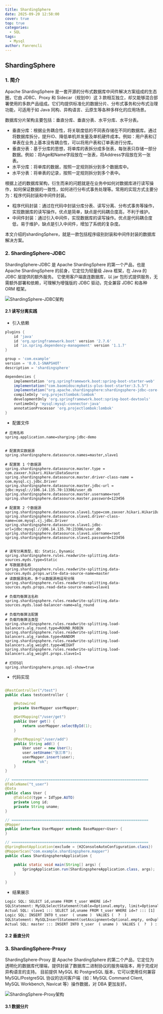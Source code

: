 ```yaml
---
title: ShardingSphere
date: 2025-09-20 12:58:00
cover: true
top: true
categories:
  - SQL
tags:
  - Mysql
author: Fanrencli
---
```


## ShardingSphere

### 1. 简介

Apache ShardingSphere 是一套开源的分布式数据库中间件解决方案组成的生态圈，它由 JDBC、Proxy 和 Sidecar（规划中）这 3 款相互独立，却又能够混合部署使用的多款产品组成。它们均提供标准化的数据分片、分布式事务和分布式治理功能，可适用于如 Java 同构、异构语言、云原生等各种多样化的应用场景。

数据库分片架构主要包括：垂直分库、垂直分表、水平分库、水平分表。

- 垂直分库：根据业务耦合性，将关联度低的不同表存储在不同的数据库。通过将数据库拆分，提升IO、降低单机并发量及单机硬件成本。例如：用户表和订单表在业务上基本没有耦合性，可以将用户表和订单表进行分库。
- 垂直分表：基于分库的思想，将单库的表拆分成多张表，每张表只存储一部分数据。例如：将Age和Name字段放在一张表，将Address字段放在另一张表。
- 水平分库：将单库的数据，按照一定规则拆分到多个数据库中。
- 水平分表：将单表的记录，按照一定规则拆分到多个表中。

根据上述的数据库架构，衍生而来的问题就是在业务中如何对数据库进行读写操作，如何保证数据的一致性，如何进行分布式事务处理等。常用的实现方式主要分为：程序代码封装和中间件封装。

- 程序代码封装：通过在代码中封装分库分表、读写分离、分布式事务等操作，实现数据库的读写操作。优点是简单，缺点是代码耦合度高，不利于维护。
- 中间件封装：通过引入中间件，实现数据库的读写操作。优点是代码耦合度低，易于维护，缺点是引入中间件，增加了系统的复杂度。

本文介绍的shardingSphere，就是一款包括程序级别封装和中间件封装的数据库解决方案。

### 2. ShardingSphere-JDBC

ShardingSphere-JDBC 是 Apache ShardingSphere 的第一个产品，也是 Apache ShardingSphere 的前身，它定位为轻量级 Java 框架，在 Java 的 JDBC 层提供的额外服务。 它使用客户端直连数据库，以 jar 包形式提供服务，无需额外部署和依赖，可理解为增强版的 JDBC 驱动，完全兼容 JDBC 和各种 ORM 框架。

![ShardingSphere-JDBC架构](http://fanrencli.cn/fanrencli.cn/shardingsphere1.png)

#### 2.1 读写分离实践

- 引入依赖

```gradle
plugins {
    id 'java'
    id 'org.springframework.boot' version '2.7.6'
    id 'io.spring.dependency-management' version '1.1.7'
}

group = 'com.example'
version = '0.0.1-SNAPSHOT'
description = 'shardingsphere'

dependencies {
    implementation 'org.springframework.boot:spring-boot-starter-web'
    implementation("com.baomidou:mybatis-plus-boot-starter:3.5.5")
    implementation("org.apache.shardingsphere:shardingsphere-jdbc-core-spring-boot-starter:5.1.0")
    compileOnly 'org.projectlombok:lombok'
    developmentOnly 'org.springframework.boot:spring-boot-devtools'
    runtimeOnly 'mysql:mysql-connector-java'
    annotationProcessor 'org.projectlombok:lombok'
}
```

- 配置文件

```application.properties
# 应用名称
spring.application.name=sharging-jdbc-demo


# 配置真实数据源
spring.shardingsphere.datasource.names=master,slave1

# 配置第 1 个数据源
spring.shardingsphere.datasource.master.type = com.zaxxer.hikari.HikariDataSource
spring.shardingsphere.datasource.master.driver-class-name = com.mysql.cj.jdbc.Driver
spring.shardingsphere.datasource.master.jdbc-url = jdbc:mysql://106.14.135.70:13306/user_db
spring.shardingsphere.datasource.master.username=root
spring.shardingsphere.datasource.master.password=123456

# 配置第 2 个数据源
spring.shardingsphere.datasource.slave1.type=com.zaxxer.hikari.HikariDataSource
spring.shardingsphere.datasource.slave1.driver-class-name=com.mysql.cj.jdbc.Driver
spring.shardingsphere.datasource.slave1.jdbc-url=jdbc:mysql://106.14.135.70:23306/user_db
spring.shardingsphere.datasource.slave1.username=root
spring.shardingsphere.datasource.slave1.password=123456


# 读写分离类型，如: Static，Dynamic
spring.shardingsphere.rules.readwrite-splitting.data-sources.myds.type=Static
# 写数据源名称
spring.shardingsphere.rules.readwrite-splitting.data-sources.myds.props.write-data-source-name=master
# 读数据源名称，多个从数据源用逗号分隔
spring.shardingsphere.rules.readwrite-splitting.data-sources.myds.props.read-data-source-names=slave1

# 负载均衡算法名称
spring.shardingsphere.rules.readwrite-splitting.data-sources.myds.load-balancer-name=alg_round

# 负载均衡算法配置
# 负载均衡算法类型
spring.shardingsphere.rules.readwrite-splitting.load-balancers.alg_round.type=ROUND_ROBIN
spring.shardingsphere.rules.readwrite-splitting.load-balancers.alg_random.type=RANDOM
spring.shardingsphere.rules.readwrite-splitting.load-balancers.alg_weight.type=WEIGHT
spring.shardingsphere.rules.readwrite-splitting.load-balancers.alg_weight.props.slave1=1

# 打印SQl
spring.shardingsphere.props.sql-show=true

```

- 代码实现

```java

@RestController("/test")
public class testcontroller {

    @Autowired
    private UserMapper userMapper;

    @GetMapping("/user/get")
    public User get() {
        return userMapper.selectById(1);
    }

    @PostMapping("/user/add")
    public String add() {
        User user = new User();
        user.setUname("张三丰");
        userMapper.insert(user);
        return "ok";
    }
}

// ===============================================================
@TableName("t_user")
@Data
public class User {
    @TableId(type = IdType.AUTO)
    private Long id;
    private String uname;
}

// ===============================================================
@Mapper
public interface UserMapper extends BaseMapper<User> {
}

// ===============================================================
@SpringBootApplication(exclude = {H2ConsoleAutoConfiguration.class})
@MapperScan("com.example.shardingsphere.mapper")
public class ShardingsphereApplication {

    public static void main(String[] args) {
        SpringApplication.run(ShardingsphereApplication.class, args);
    }

}

```

- 结果展示

```txt
Logic SQL: SELECT id,uname FROM t_user WHERE id=?
SQLStatement: MySQLSelectStatement(table=Optional.empty, limit=Optional.empty, lock=Optional.empty, window=Optional.empty)
Actual SQL: slave1 ::: SELECT id,uname FROM t_user WHERE id=? ::: [1]
Logic SQL: INSERT INTO t_user  ( uname )  VALUES (  ?  )
SQLStatement: MySQLInsertStatement(setAssignment=Optional.empty, onDuplicateKeyColumns=Optional.empty)
Actual SQL: master ::: INSERT INTO t_user  ( uname )  VALUES (  ?  ) ::: [张三丰]
```

#### 2.2 垂直分片




### 3. ShardingSphere-Proxy

ShardingSphere-Proxy 是 Apache ShardingSphere 的第二个产品，它定位为透明化的数据库代理端，提供封装了数据库二进制协议的服务端版本，用于完成对异构语言的支持。 目前提供 MySQL 和 PostgreSQL 版本，它可以使用任何兼容 MySQL/PostgreSQL 协议的访问客户端（如：MySQL Command Client, MySQL Workbench, Navicat 等）操作数据，对 DBA 更加友好。


![ShardingSphere-Proxy架构](http://fanrencli.cn/fanrencli.cn/shardingsphere2.png)

#### 3.1 数据分片